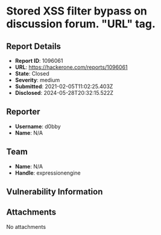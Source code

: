 # Stored XSS filter bypass on discussion forum. "URL" tag. 

## Report Details
- **Report ID**: 1096061
- **URL**: https://hackerone.com/reports/1096061
- **State**: Closed
- **Severity**: medium
- **Submitted**: 2021-02-05T11:02:25.403Z
- **Disclosed**: 2024-05-28T20:32:15.522Z

## Reporter
- **Username**: d0bby
- **Name**: N/A

## Team
- **Name**: N/A
- **Handle**: expressionengine

## Vulnerability Information


## Attachments
No attachments
